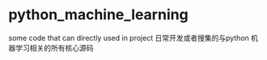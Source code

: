 # python_machine_learning
some code that can directly used in project
日常开发或者搜集的与python 机器学习相关的所有核心源码
